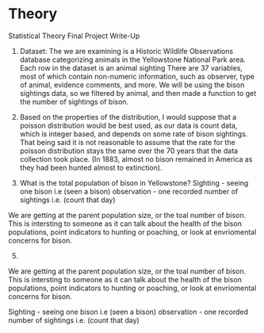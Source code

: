 # Theory
Statistical Theory Final Project Write-Up

1. Dataset: The we are examining is a Historic Wildlife Observations database categorizing animals in the Yellowstone National Park area. Each row in the dataset is an animal sighting There are 37 variables, most of which contain non-numeric information, such as observer, type of animal, evidence comments, and more. We will be using the bison sightings data, so we filtered by animal, and then made a function to get the number of sightings of bison. 

2. Based on the properties of the distribution, I would suppose that a poisson distribution would be best used, as our data is count data, which is integer based, and depends on some rate of bison sightings. That being said it is not reasonable to assume that the rate for the poisson distribution stays the same over the 70 years that the data collection took place. (In 1883, almost no bison remained in America as they had been hunted almost to extinction).

3. What is the total population of bison in Yellowstone?
  Sighting - seeing one bison i.e (seen a bison)
  observation - one recorded number of sightings i.e. (count that day)

We are getting at the parent population size, or the toal number of bison.
This is intersting to someone as it can talk about the health of the bison populations, point indicators to hunting or poaching, or look at envriomental concerns for bison. 

5. 

We are getting at the parent population size, or the toal number of bison.
This is intersting to someone as it can talk about the health of the bison populations, point indicators to hunting or poaching, or look at envriomental concerns for bison. 

Sighting - seeing one bison i.e (seen a bison)
observation - one recorded number of sightings i.e. (count that day)
